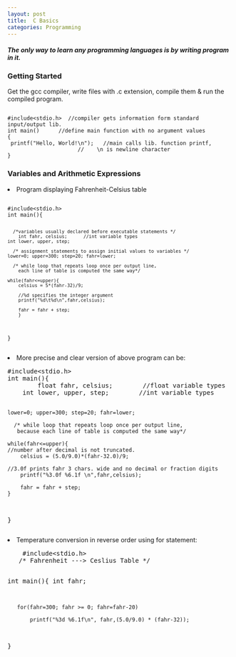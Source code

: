 ```yaml
---
layout: post 
title:  C Basics  
categories: Programming
---
```

<h4><i>The only way to learn any programming languages is by writing program in it.</i></h4>
<h3>Getting Started</h3>
<p>Get the gcc compiler, write files with .c extension, compile them & run the compiled program.</p>


<pre><code>
#include&lt;stdio.h>  //compiler gets information form standard input/output lib. 
int main()		//define main function with no argument values  
{
 printf("Hello, World!\n");   //main calls lib. function printf, 
		              //	\n is newline character
}
</code></pre>

<h3>Variables and Arithmetic Expressions</h3>  
<li>Program displaying Fahrenheit-Celsius table</li>
<pre><code>
#include&lt;stdio.h>     
int main(){

      /*variables usually declared before executable statements */ 
     	int fahr, celsius;		//int variable types
	int lower, upper, step; 

      /* assignment statements to assign initial values to variables */
	lower=0; upper=300; step=20; fahr=lower;

      /* while loop that repeats loop once per output line,
        each line of table is computed the same way*/

	while(fahr<=upper){
		celsius = 5*(fahr-32)/9;

		//%d specifies the integer argument
		printf("%d\t%d\n",fahr,celsius);

		fahr = fahr + step;
        }
}
</code></pre>
<li>More precise and clear version of above program can be:</li>
<pre>
#include&lt;stdio.h>     
int main(){
     	float fahr, celsius;		//float variable types
	int lower, upper, step;        //int variable types 

	lower=0; upper=300; step=20; fahr=lower;

      /* while loop that repeats loop once per output line,
       because each line of table is computed the same way*/

	while(fahr<=upper){
	//number after decimal is not truncated.
		celsius = (5.0/9.0)*(fahr-32.0)/9;
 
	//3.0f prints fahr 3 chars. wide and no decimal or fraction digits
		printf("%3.0f %6.1f \n",fahr,celsius);

		fahr = fahr + step;
	}
}
</pre>
<li> Temperature conversion in reverse order  using for statement:</li>
<pre>
    #include&lt;stdio.h>
   /* Fahrenheit ---> Ceslius Table */

 int main(){
       int fahr;

       for(fahr=300; fahr >= 0; fahr=fahr-20)

           printf("%3d %6.1f\n", fahr,(5.0/9.0) * (fahr-32)); 
}    
</pre>
